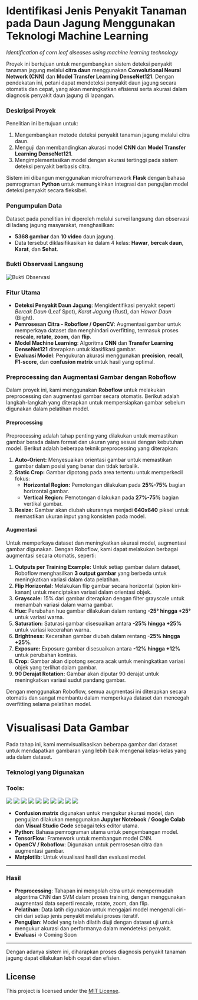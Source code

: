 # Identifikasi Jenis Penyakit Tanaman pada Daun Jagung Menggunakan Teknologi Machine Learning

*Identification of corn leaf diseases using machine learning technology* 

Proyek ini bertujuan untuk mengembangkan sistem deteksi penyakit tanaman jagung melalui **citra daun** menggunakan **Convolutional Neural Network (CNN)** dan **Model Transfer Learning DenseNet121**. Dengan pendekatan ini, petani dapat mendeteksi penyakit daun jagung secara otomatis dan cepat, yang akan meningkatkan efisiensi serta akurasi dalam diagnosis penyakit daun jagung di lapangan.

### Deskripsi Proyek
Penelitian ini bertujuan untuk:
1. Mengembangkan metode deteksi penyakit tanaman jagung melalui citra daun.
2. Menguji dan membandingkan akurasi model **CNN** dan **Model Transfer Learning DenseNet121**.
3. Mengimplementasikan model dengan akurasi tertinggi pada sistem deteksi penyakit berbasis citra.

Sistem ini dibangun menggunakan microframework **Flask** dengan bahasa pemrograman **Python** untuk memungkinkan integrasi dan pengujian model deteksi penyakit secara fleksibel.

### Pengumpulan Data
Dataset pada penelitian ini diperoleh melalui survei langsung dan observasi di ladang jagung masyarakat, menghasilkan:
- **5368 gambar** dan **10 video** daun jagung.
- Data tersebut diklasifikasikan ke dalam 4 kelas: **Hawar**, **bercak daun**, **Karat**, dan **Sehat**.
  
### **Bukti Observasi Langsung**
![Bukti Observasi](https://github.com/sionpardosi/CornLeaf-Disease-Identification-Using-Machine-Learning/blob/main/Requirement/observasi%20-%20Copy.jpg)

### Fitur Utama

- **Deteksi Penyakit Daun Jagung**: Mengidentifikasi penyakit seperti _Bercak Daun_ (Leaf Spot), _Karat Jagung_ (Rust), dan _Hawar Daun_ (Blight).
- **Pemrosesan Citra - Roboflow / OpenCV**: Augmentasi gambar untuk memperkaya dataset dan menghindari overfitting, termasuk proses **rescale**, **rotate**, **zoom**, dan **flip**.
- **Model Machine Learning**: Algoritma **CNN** dan **Transfer Learning DenseNet121** diterapkan untuk klasifikasi gambar.
- **Evaluasi Model**: Pengukuran akurasi menggunakan **precision**, **recall**, **F1-score**, dan **confusion matrix** untuk hasil yang optimal.

### Preprocessing dan Augmentasi Gambar dengan Roboflow

Dalam proyek ini, kami menggunakan **Roboflow** untuk melakukan preprocessing dan augmentasi gambar secara otomatis. Berikut adalah langkah-langkah yang diterapkan untuk mempersiapkan gambar sebelum digunakan dalam pelatihan model.

#### Preprocessing

Preprocessing adalah tahap penting yang dilakukan untuk memastikan gambar berada dalam format dan ukuran yang sesuai dengan kebutuhan model. Berikut adalah beberapa teknik preprocessing yang diterapkan:

1. **Auto-Orient:** Menyesuaikan orientasi gambar untuk memastikan gambar dalam posisi yang benar dan tidak terbalik.
2. **Static Crop:** Gambar dipotong pada area tertentu untuk memperkecil fokus:
   - **Horizontal Region:** Pemotongan dilakukan pada **25%-75%** bagian horizontal gambar.
   - **Vertical Region:** Pemotongan dilakukan pada **27%-75%** bagian vertikal gambar.
3. **Resize:** Gambar akan diubah ukurannya menjadi **640x640** piksel untuk memastikan ukuran input yang konsisten pada model.

#### Augmentasi

Untuk memperkaya dataset dan meningkatkan akurasi model, augmentasi gambar digunakan. Dengan Roboflow, kami dapat melakukan berbagai augmentasi secara otomatis, seperti:

1. **Outputs per Training Example:** Untuk setiap gambar dalam dataset, Roboflow menghasilkan **3 output gambar** yang berbeda untuk meningkatkan variasi dalam data pelatihan.
2. **Flip Horizontal:** Melakukan flip gambar secara horizontal (spion kiri-kanan) untuk menciptakan variasi dalam orientasi objek.
3. **Grayscale:** 15% dari gambar diterapkan dengan filter grayscale untuk menambah variasi dalam warna gambar.
4. **Hue:** Perubahan hue gambar dilakukan dalam rentang **-25° hingga +25°** untuk variasi warna.
5. **Saturation:** Saturasi gambar disesuaikan antara **-25% hingga +25%** untuk variasi kecerahan warna.
6. **Brightness:** Kecerahan gambar diubah dalam rentang **-25% hingga +25%**.
7. **Exposure:** Exposure gambar disesuaikan antara **-12% hingga +12%** untuk perubahan kontras.
8. **Crop:** Gambar akan dipotong secara acak untuk meningkatkan variasi objek yang terlihat dalam gambar.
9. **90 Derajat Rotation:** Gambar akan diputar 90 derajat untuk meningkatkan variasi sudut pandang gambar.

Dengan menggunakan Roboflow, semua augmentasi ini diterapkan secara otomatis dan sangat membantu dalam memperkaya dataset dan mencegah overfitting selama pelatihan model.


# Visualisasi Data Gambar
Pada tahap ini, kami memvisualisasikan beberapa gambar dari dataset untuk mendapatkan gambaran yang lebih baik mengenai kelas-kelas yang ada dalam dataset.


### Teknologi yang Digunakan

### <summary><strong>Tools:</strong></summary>
<p>
    <img src="https://img.shields.io/badge/Language-Python-blue?logo=python&logoColor=white" />
    <img src="https://img.shields.io/badge/Framework-Flask-green?logo=flask&logoColor=white" />
    <img src="https://img.shields.io/badge/Algorithm-CNN-orange?logo=python&logoColor=white" />
    <img src="https://img.shields.io/badge/Algorithm-SVM-blue?logo=python&logoColor=white" />
    <img src="https://img.shields.io/badge/Library-TensorFlow-red?logo=tensorflow&logoColor=white" />
    <img src="https://img.shields.io/badge/Library-OpenCV-lightblue?logo=opencv&logoColor=white" />
    <img src="https://img.shields.io/badge/Library-Matplotlib-005C4B?logo=matplotlib&logoColor=white" />
    <img src="https://img.shields.io/badge/Tool-Jupyter%20Notebook-FFD43B?logo=python&logoColor=white" />
    <img src="https://img.shields.io/badge/Tool-Google%20Colab-FF6F00?logo=googlecolab&logoColor=white" />
    <img src="https://img.shields.io/badge/Editor-Visual%20Studio%20Code-007ACC?logo=visualstudiocode&logoColor=white" />
</p>

- **Confusion matrix** digunakan untuk mengukur akurasi model, dan pengujian dilakukan menggunakan **Jupyter Notebook** / **Google Colab** dan **Visual Studio Code** sebagai teks editor utama.
- **Python**: Bahasa pemrograman utama untuk pengembangan model.
- **TensorFlow**: Framework untuk membangun model CNN.
- **OpenCV / Roboflow**: Digunakan untuk pemrosesan citra dan augmentasi gambar.
- **Matplotlib**: Untuk visualisasi hasil dan evaluasi model.

---

### Hasil 

- **Preprocessing**: Tahapan ini mengolah citra untuk mempermudah algoritma CNN dan SVM dalam proses training, dengan menggunakan augmentasi data seperti rescale, rotate, zoom, dan flip.
- **Pelatihan**: Data latih digunakan untuk mengajari model mengenali ciri-ciri dari setiap jenis penyakit melalui proses iteratif.
- **Pengujian**: Model yang telah dilatih diuji dengan dataset uji untuk mengukur akurasi dan performanya dalam mendeteksi penyakit.
- **Evaluasi** -> Coming Soon
  
---

Dengan adanya sistem ini, diharapkan proses diagnosis penyakit tanaman jagung dapat dilakukan lebih cepat dan efisien.

## License

This project is licensed under the [MIT License](LICENSE).
